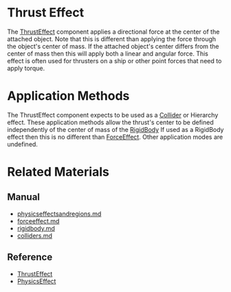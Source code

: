# Thrust Effect
The [ThrustEffect](https://plasmaengine.github.io/PlasmaDocs/Plasma1/C++/code_reference/class_reference/thrusteffect.md) component applies a directional force at the center of the attached object. Note that this is different than applying the force through the object's center of mass. If the attached object's center differs from the center of mass then this will apply both a linear and angular force. This effect is often used for thrusters on a ship or other point forces that need to apply torque.

# Application Methods
The ThrustEffect component expects to be used as a [Collider](https://plasmaengine.github.io/PlasmaDocs/Plasma1/Editor/physics/physicseffectsandregions/colliders.md) or Hierarchy effect. These application methods allow the thrust's center to be defined independently of the center of mass of the [RigidBody](https://plasmaengine.github.io/PlasmaDocs/Plasma1/Editor/physics/physicseffectsandregions/rigidbody.md) If used as a RigidBody effect then this is no different than [ForceEffect](https://plasmaengine.github.io/PlasmaDocs/Plasma1/Editor/physics/physicseffectsandregions/forceeffect.md). Other application modes are undefined.

# Related Materials
## Manual
- [physicseffectsandregions.md](https://plasmaengine.github.io/PlasmaDocs/Plasma1/Editor/physics/physicseffectsandregions.md)
- [forceeffect.md](https://plasmaengine.github.io/PlasmaDocs/Plasma1/Editor/physics/physicseffectsandregions/forceeffect.md)
- [rigidbody.md](https://plasmaengine.github.io/PlasmaDocs/Plasma1/Editor/physics/physicseffectsandregions/rigidbody.md)
- [colliders.md](https://plasmaengine.github.io/PlasmaDocs/Plasma1/Editor/physics/physicseffectsandregions/colliders.md)

## Reference
- [ThrustEffect](https://plasmaengine.github.io/PlasmaDocs/Plasma1/C++/code_reference/class_reference/thrusteffect.md)
- [PhysicsEffect](https://plasmaengine.github.io/PlasmaDocs/Plasma1/C++/code_reference/class_reference/physicseffect.md) 

 